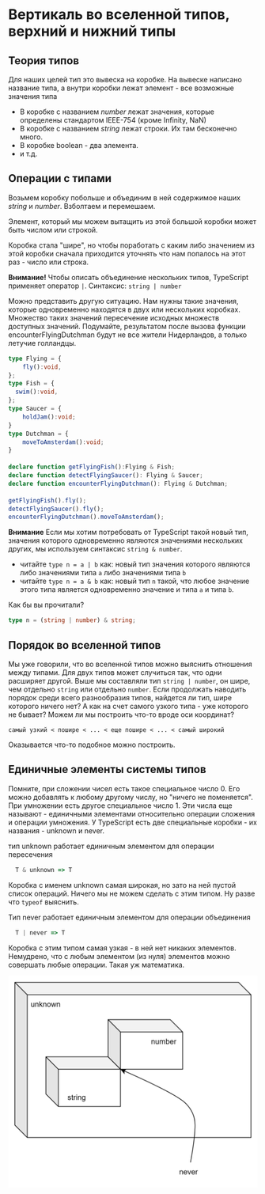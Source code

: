 # Вертикаль во вселенной типов, верхний и нижний типы

## Теория типов

Для наших целей тип это вывеска на коробке. На вывеске написано название типа, а внутри коробки лежат элемент - все возможные значения типа

* В коробке с названием *number* лежат значения, которые определены стандартом IEEE-754 (кроме Infinity, NaN)
* В коробке с названием *string* лежат строки. Их там бесконечно много.
* В коробке boolean - два элемента.
* и т.д.

## Операции с типами

Возьмем коробку побольше и объединим в ней содержимое наших *string* и *number*. Взболтаем и перемешаем.

Элемент, который мы можем вытащить из этой большой коробки может быть числом или строкой.

Коробка стала "шире", но чтобы поработать с каким либо значением из этой коробки сначала приходится уточнять что нам попалось на этот раз - число или строка.

**Внимание!** Чтобы описать объединение нескольких типов,  TypeScript  применяет оператор `|`. Синтаксис: `string | number`

Можно представить другую ситуацию. Нам нужны такие значения, которые одновременно находятся в двух или нескольких коробках. Множество таких значений пересечение исходных множеств доступных значений. Подумайте, результатом после вызова функции encounterFlyingDutchman будут не все жители Нидерландов, а только летучие голландцы.

```typescript
type Flying = {
    fly():void,
};
type Fish = {
  swim():void,
};
type Saucer = {
    holdJam():void;
}
type Dutchman = {
    moveToAmsterdam():void;
}

declare function getFlyingFish():Flying & Fish;
declare function detectFlyingSaucer(): Flying & Saucer;
declare function encounterFlyingDutchman(): Flying & Dutchman;

getFlyingFish().fly();
detectFlyingSaucer().fly();
encounterFlyingDutchman().moveToAmsterdam();
```

**Внимание** Если мы хотим потребовать от TypeScript такой новый тип, значения которого одновременно являются значениями нескольких других, мы используем синтаксис `string & number`.

* читайте `type n = a | b` как: новый тип значения которого являются либо значениями типа `a` либо значениями типа `b`
* читайте `type n = a & b` как: новый тип `n` такой, что любое значение этого типа является одновременно значение и типа `a` и типа `b`.

Как бы вы прочитали?

```typescript
type n = (string | number) & string;
```

## Порядок во вселенной типов

Мы уже говорили, что во вселенной типов можно выяснить отношения между типами. Для двух типов может случиться так, что одни расширяет другой. Выше мы составляли тип `string | number`, он шире, чем отдельно `string` или отдельно `number`. Если продолжать наводить порядок среди всего разнообразия типов, найдется ли тип, шире которого ничего нет? А как на счет самого узкого типа - уже которого не бывает? Можем ли мы построить что-то вроде оси координат?

```text
самый узкий < пошире < ... < еще пошире < ... < самый широкий
```

Оказывается что-то подобное можно построить.

## Единичные элементы системы типов

Помните, при сложении чисел есть такое специальное число 0. Его можно добавлять к любому другому числу, но "ничего не поменяется". При умножении есть другое специальное число 1. Эти числа еще называют - единичными элементами относительно операции сложения и операции умножения. У TypeScript есть две специальные коробки - их названия - unknown и  never.

тип unknown работает единичным элементом для операции пересечения

```typescript
  T & unknown => T
```

Коробка с именем unknown самая широкая, но зато на ней пустой список операций. Ничего мы не можем сделать с этим типом. Ну разве что `typeof` выяснить.

Тип never работает единичным элементом для операции объединения

```typescript
  T | never => T
```

Коробка с этим типом самая узкая - в ней нет никаких элементов. Немудрено, что с любым элементом (из нуля) элементов можно совершать любые операции. Такая уж математика.

![Система типов typescript](assets/type-system.png)

